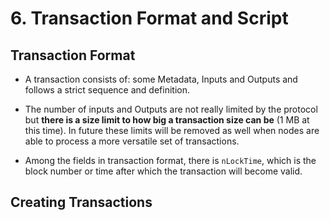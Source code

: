 # 6. Transaction Format and Script

## Transaction Format

- A transaction consists of: some Metadata, Inputs and Outputs and follows a strict sequence and definition.

- The number of inputs and Outputs are not really limited by the protocol but **there is a size limit to how big a transaction size can be** (1 MB at this time). In future these limits will be removed as well when nodes are able to process a more versatile set of transactions.

- Among the fields in transaction format, there is `nLockTime`, which is the block number or time after which the transaction will become valid.

## Creating Transactions
